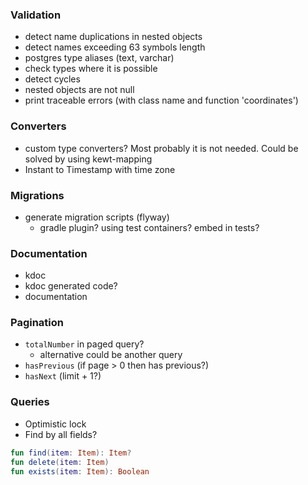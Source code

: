 ### Validation
* detect name duplications in nested objects
* detect names exceeding 63 symbols length 
* postgres type aliases (text, varchar)
* check types where it is possible
* detect cycles
* nested objects are not null
* print traceable errors (with class name and function 'coordinates')

### Converters
* custom type converters? Most probably it is not needed. Could be solved by using kewt-mapping
* Instant to Timestamp with time zone

### Migrations
* generate migration scripts (flyway)
  * gradle plugin? using test containers? embed in tests?

### Documentation
* kdoc 
* kdoc generated code?
* documentation

### Pagination
* `totalNumber` in paged query?
  * alternative could be another query
* `hasPrevious` (if page > 0 then has previous?) 
* `hasNext` (limit + 1?)

### Queries
* Optimistic lock
* Find by all fields?
```kotlin
fun find(item: Item): Item?
fun delete(item: Item)
fun exists(item: Item): Boolean
```
